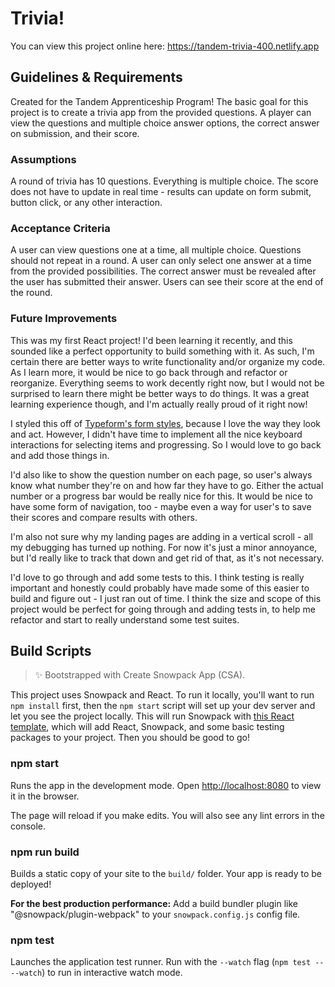 # Trivia!

You can view this project online here: <https://tandem-trivia-400.netlify.app>

## Guidelines & Requirements

Created for the Tandem Apprenticeship Program! The basic goal for this project is to create a trivia app from the provided questions. A player can view the questions and multiple choice answer options, the correct answer on submission, and their score.

### Assumptions

A round of trivia has 10 questions. Everything is multiple choice. The score does not have to update in real time - results can update on form submit, button click, or any other interaction.

### Acceptance Criteria

A user can view questions one at a time, all multiple choice. Questions should not repeat in a round. A user can only select one answer at a time from the provided possibilities. The correct answer must be revealed after the user has submitted their answer. Users can see their score at the end of the round.

### Future Improvements

This was my first React project! I'd been learning it recently, and this sounded like a perfect opportunity to build something with it. As such, I'm certain there are better ways to write functionality and/or organize my code. As I learn more, it would be nice to go back through and refactor or reorganize. Everything seems to work decently right now, but I would not be surprised to learn there might be better ways to do things. It was a great learning experience though, and I'm actually really proud of it right now!

I styled this off of [Typeform's form styles](https://www.typeform.com/templates/t/trivia/), because I love the way they look and act. However, I didn't have time to implement all the nice keyboard interactions for selecting items and progressing. So I would love to go back and add those things in.

I'd also like to show the question number on each page, so user's always know what number they're on and how far they have to go. Either the actual number or a progress bar would be really nice for this. It would be nice to have some form of navigation, too - maybe even a way for user's to save their scores and compare results with others.

I'm also not sure why my landing pages are adding in a vertical scroll - all my debugging has turned up nothing. For now it's just a minor annoyance, but I'd really like to track that down and get rid of that, as it's not necessary.

I'd love to go through and add some tests to this. I think testing is really important and honestly could probably have made some of this easier to build and figure out - I just ran out of time. I think the size and scope of this project would be perfect for going through and adding tests in, to help me refactor and start to really understand some test suites.

## Build Scripts

> ✨ Bootstrapped with Create Snowpack App (CSA).

This project uses Snowpack and React. To run it locally, you'll want to run `npm install` first, then the `npm start` script will set up your dev server and let you see the project locally. This will run Snowpack with [this React template](https://github.com/snowpackjs/snowpack/tree/master/create-snowpack-app/app-template-react), which will add React, Snowpack, and some basic testing packages to your project. Then you should be good to go!

### npm start

Runs the app in the development mode.
Open <http://localhost:8080> to view it in the browser.

The page will reload if you make edits.
You will also see any lint errors in the console.

### npm run build

Builds a static copy of your site to the `build/` folder.
Your app is ready to be deployed!

**For the best production performance:** Add a build bundler plugin like "@snowpack/plugin-webpack" to your `snowpack.config.js` config file.

### npm test

Launches the application test runner.
Run with the `--watch` flag (`npm test -- --watch`) to run in interactive watch mode.
